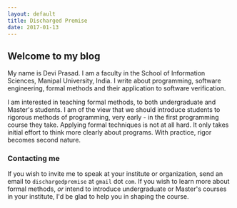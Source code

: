 ```yaml
---
layout: default
title: Discharged Premise
date: 2017-01-13
---
```


## Welcome to my blog

My name is Devi Prasad. I am a faculty in the School of Information Sciences, Manipal University, India. I write about programming, software engineering, formal methods and their application to software verification. 

I am interested in teaching formal methods, to both undergraduate and Master's students. I am of the view that we should introduce students to rigorous methods of programming, very early - in the first programming course they take. Applying formal techniques is not at all hard. It only takes initial effort to think more clearly about programs. With practice, rigor becomes second nature.

### Contacting me
If you wish to invite me to speak at your institute or organization, send an email to `dischargedpremise` at `gmail` dot `com`. If you wish to learn more about formal methods, *or* intend to introduce undergraduate or Master's courses in your institute, I'd be glad to help you in shaping the course.
